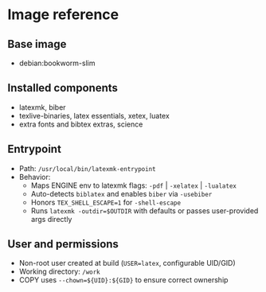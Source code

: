 # Image reference

## Base image

- debian:bookworm-slim

## Installed components

- latexmk, biber
- texlive-binaries, latex essentials, xetex, luatex
- extra fonts and bibtex extras, science

## Entrypoint

- Path: `/usr/local/bin/latexmk-entrypoint`
- Behavior:
  - Maps ENGINE env to latexmk flags: `-pdf` | `-xelatex` | `-lualatex`
  - Auto-detects `biblatex` and enables `biber` via `-usebiber`
  - Honors `TEX_SHELL_ESCAPE=1` for `-shell-escape`
  - Runs `latexmk -outdir=$OUTDIR` with defaults or passes user-provided args directly

## User and permissions

- Non-root user created at build (`USER=latex`, configurable UID/GID)
- Working directory: `/work`
- COPY uses `--chown=${UID}:${GID}` to ensure correct ownership
